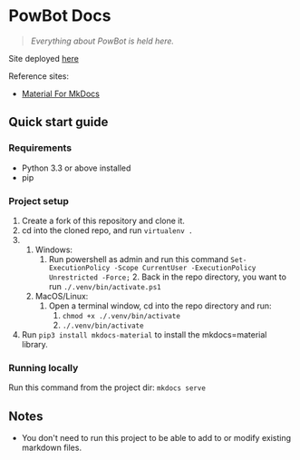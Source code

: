 # PowBot Docs

> *Everything about PowBot is held here.*


Site deployed [here](https://docs.powbot.org/)

Reference sites:
- [Material For MkDocs](https://squidfunk.github.io/mkdocs-material/reference/)

## Quick start guide

### Requirements
- Python 3.3 or above installed
- pip

### Project setup
1. Create a fork of this repository and clone it.
2. cd into the cloned repo, and run `virtualenv .`
3.   
   1. Windows:
      1. Run powershell as admin and run this command `Set-ExecutionPolicy -Scope CurrentUser -ExecutionPolicy Unrestricted -Force;`
         2. Back in the repo directory, you want to run `./.venv/bin/activate.ps1`
   2. MacOS/Linux:
      1. Open a terminal window, cd into the repo directory and run:
         1. `chmod +x ./.venv/bin/activate`
         2. `./.venv/bin/activate`
4. Run `pip3 install mkdocs-material` to install the mkdocs=material library.

### Running locally
Run this command from the project dir: `mkdocs serve`


## Notes
- You don't need to run this project to be able to add to or modify existing markdown files.
